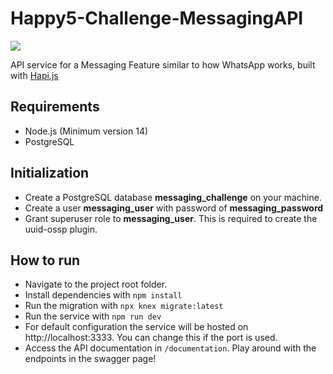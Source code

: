 # Happy5-Challenge-MessagingAPI

![](https://img.shields.io/badge/Coverage-35%25-F2C572.svg?prefix=$coverage$)

API service for a Messaging Feature similar to how WhatsApp works, built with [Hapi.js](https://github.com/hapijs/hapi)

## Requirements

* Node.js (Minimum version 14)
* PostgreSQL

## Initialization

* Create a PostgreSQL database **messaging_challenge** on your machine.
* Create a user **messaging_user** with password of **messaging_password**
* Grant superuser role to **messaging_user**. This is required to create the uuid-ossp plugin.

## How to run

* Navigate to the project root folder.
* Install dependencies with
  ```npm install```
* Run the migration with
  ```npx knex migrate:latest```
* Run the service with
  ```npm run dev```
* For default configuration the service will be hosted on http://localhost:3333. You can change this if the port is
  used.
* Access the API documentation in `/documentation`. Play around with the endpoints in the swagger page!

